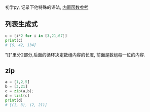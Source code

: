 初学py, 记录下他特殊的语法, [内置函数参考](https://www.runoob.com/python3/python3-built-in-functions.html)
## 列表生成式
```python
c = [i*2 for i in [3,21,67]]
print(c)
# [6, 42, 134]
```
"[]"里分2部分,后面的循环决定数组内容的长度, 前面是数组每一位的内容.


## zip
```python
a = [1,2,5]
b = [3,21]
c = zip(a,b);
d = list(c)
print(d)
# [(1, 3), (2, 21)]
```
